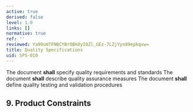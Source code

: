 ```yaml
---
active: true
derived: false
level: 1.0
links: []
normative: true
ref: ''
reviewed: Ya99umTFNBCYBrOBkOyI8Zl_GEz-7LZjYyn89epkqvw=
title: Quality Specifications
uid: SPS-010
---
```


The document **shall** specify quality requirements and standards
The document **shall** describe quality assurance measures
The document **shall** define quality testing and validation procedures

## 9. Product Constraints